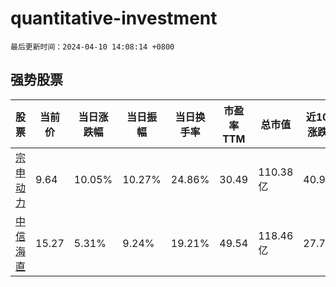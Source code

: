# quantitative-investment

`最后更新时间：2024-04-10 14:08:14 +0800`

## 强势股票

|股票|当前价|当日涨跌幅|当日振幅|当日换手率|市盈率TTM|总市值|近10日涨跌幅|
|----|----|----|----|----|----|----|----|
|[宗申动力](https://xueqiu.com/S/SZ001696)|9.64|10.05%|10.27%|24.86%|30.49|110.38亿|40.94%|
|[中信海直](https://xueqiu.com/S/SZ000099)|15.27|5.31%|9.24%|19.21%|49.54|118.46亿|27.78%|
